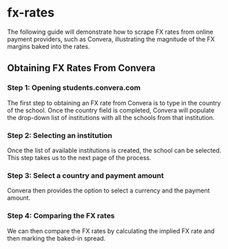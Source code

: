 # fx-rates
The following guide will demonstrate how to scrape FX rates from online payment providers, such as Convera, illustrating the magnitude of the FX margins baked into the rates.
## Obtaining FX Rates From Convera
### Step 1: Opening students.convera.com
The first step to obtaining an FX rate from Convera is to type in the country of the school. Once the country field is completed, Convera will populate the drop-down list of institutions with all the schools from that institution.
### Step 2: Selecting an institution
Once the list of available institutions is created, the school can be selected. This step takes us to the next page of the process.
### Step 3: Select a country and payment amount
Convera then provides the option to select a currency and the payment amount.
### Step 4: Comparing the FX rates
We can then compare the FX rates by calculating the implied FX rate and then marking the baked-in spread.

